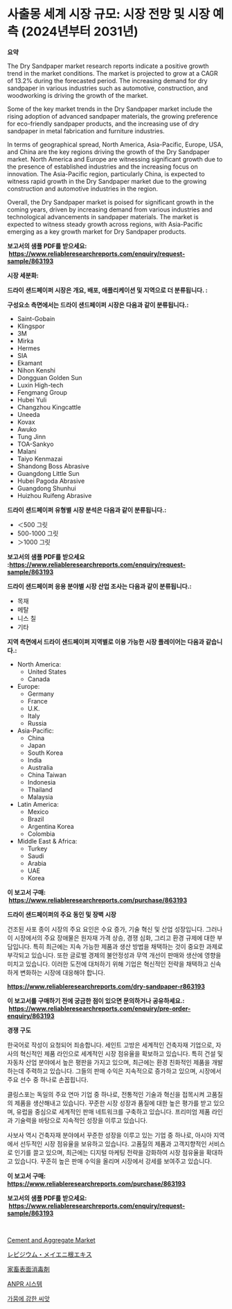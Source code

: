 <p><h1>사출몽 세계 시장 규모: 시장 전망 및 시장 예측 (2024년부터 2031년)</h1></p><p><strong>요약</strong></p>
<p><p>The Dry Sandpaper market research reports indicate a positive growth trend in the market conditions. The market is projected to grow at a CAGR of 13.2% during the forecasted period. The increasing demand for dry sandpaper in various industries such as automotive, construction, and woodworking is driving the growth of the market.</p><p>Some of the key market trends in the Dry Sandpaper market include the rising adoption of advanced sandpaper materials, the growing preference for eco-friendly sandpaper products, and the increasing use of dry sandpaper in metal fabrication and furniture industries.</p><p>In terms of geographical spread, North America, Asia-Pacific, Europe, USA, and China are the key regions driving the growth of the Dry Sandpaper market. North America and Europe are witnessing significant growth due to the presence of established industries and the increasing focus on innovation. The Asia-Pacific region, particularly China, is expected to witness rapid growth in the Dry Sandpaper market due to the growing construction and automotive industries in the region.</p><p>Overall, the Dry Sandpaper market is poised for significant growth in the coming years, driven by increasing demand from various industries and technological advancements in sandpaper materials. The market is expected to witness steady growth across regions, with Asia-Pacific emerging as a key growth market for Dry Sandpaper products.</p></p>
<p><strong>보고서의 샘플 PDF를 받으세요: &nbsp;<a href="https://www.reliableresearchreports.com/enquiry/request-sample/863193">https://www.reliableresearchreports.com/enquiry/request-sample/863193</a></strong></p>
<p><strong>시장 세분화:</strong></p>
<p><strong> 드라이 샌드페이퍼 시장은 개요, 배포, 애플리케이션 및 지역으로 더 분류됩니다. :</strong></p>
<p><strong>구성요소 측면에서는 드라이 샌드페이퍼 시장은 다음과 같이 분류됩니다.:</strong></p>
<p><ul><li>Saint-Gobain</li><li>Klingspor</li><li>3M</li><li>Mirka</li><li>Hermes</li><li>SIA</li><li>Ekamant</li><li>Nihon Kenshi</li><li>Dongguan Golden Sun</li><li>Luxin High-tech</li><li>Fengmang Group</li><li>Hubei Yuli</li><li>Changzhou Kingcattle</li><li>Uneeda</li><li>Kovax</li><li>Awuko</li><li>Tung Jinn</li><li>TOA-Sankyo</li><li>Malani</li><li>Taiyo Kenmazai</li><li>Shandong Boss Abrasive</li><li>Guangdong Little Sun</li><li>Hubei Pagoda Abrasive</li><li>Guangdong Shunhui</li><li>Huizhou Ruifeng Abrasive</li></ul></p>
<p><strong> 드라이 샌드페이퍼 유형별 시장 분석은 다음과 같이 분류됩니다.:</strong></p>
<p><ul><li>＜500 그릿</li><li>500-1000 그릿</li><li>＞1000 그릿</li></ul></p>
<p><strong>보고서의 샘플 PDF를 받으세요 :<a href="https://www.reliableresearchreports.com/enquiry/request-sample/863193">https://www.reliableresearchreports.com/enquiry/request-sample/863193</a></strong></p>
<p><strong> 드라이 샌드페이퍼 응용 분야별 시장 산업 조사는 다음과 같이 분류됩니다.:</strong></p>
<p><ul><li>목재</li><li>메탈</li><li>니스 칠</li><li>기타</li></ul></p>
<p><strong>지역 측면에서 드라이 샌드페이퍼 지역별로 이용 가능한 시장 플레이어는 다음과 같습니다.:</strong></p>
<p><ul>
    <li>
        North America:
        <ul>
            <li>United States</li>
            <li>Canada</li>
        </ul>
    </li>
    <li>
        Europe:
        <ul>
            <li>Germany</li>
            <li>France</li>
            <li>U.K.</li>
            <li>Italy</li>
            <li>Russia</li>
        </ul>
    </li>
    <li>
        Asia-Pacific:
        <ul>
            <li>China</li>
            <li>Japan</li>
            <li>South Korea</li>
            <li>India</li>
            <li>Australia</li>
            <li>China Taiwan</li>
            <li>Indonesia</li>
            <li>Thailand</li>
            <li>Malaysia</li>
        </ul>
    </li>
    <li>
        Latin America:
        <ul>
            <li>Mexico</li>
            <li>Brazil</li>
            <li>Argentina Korea</li>
            <li>Colombia</li>
        </ul>
    </li>
    <li>
        Middle East & Africa:
        <ul>
            <li>Turkey</li>
            <li>Saudi</li>
            <li>Arabia</li>
            <li>UAE</li>
            <li>Korea</li>
        </ul>
    </li>
    </ul></p>
<p><strong>이 보고서 구매: &nbsp;<a href="https://www.reliableresearchreports.com/purchase/863193">https://www.reliableresearchreports.com/purchase/863193</a></strong></p>
<p><strong>드라이 샌드페이퍼의 주요 동인 및 장벽 시장</strong></p>
<p><p>건조된 사포 종이 시장의 주요 요인은 수요 증가, 기술 혁신 및 산업 성장입니다. 그러나 이 시장에서의 주요 장애물은 원자재 가격 상승, 경쟁 심화, 그리고 환경 규제에 대한 부담입니다. 특히 최근에는 지속 가능한 제품과 생산 방법을 채택하는 것이 중요한 과제로 부각되고 있습니다. 또한 글로벌 경제의 불안정성과 무역 개선이 판매와 생산에 영향을 미치고 있습니다. 이러한 도전에 대처하기 위해 기업은 혁신적인 전략을 채택하고 신속하게 변화하는 시장에 대응해야 합니다.</p></p>
<p><strong><a href="https://www.reliableresearchreports.com/dry-sandpaper-r863193">https://www.reliableresearchreports.com/dry-sandpaper-r863193</a></strong></p>
<p><strong>이 보고서를 구매하기 전에 궁금한 점이 있으면 문의하거나 공유하세요.: &nbsp;<a href="https://www.reliableresearchreports.com/enquiry/pre-order-enquiry/863193">https://www.reliableresearchreports.com/enquiry/pre-order-enquiry/863193</a></strong></p>
<p><strong>경쟁 구도</strong></p>
<p><p>한국어로 작성이 요청되어 죄송합니다. 세인트 고방은 세계적인 건축자재 기업으로, 자사의 혁신적인 제품 라인으로 세계적인 시장 점유율을 확보하고 있습니다. 특히 건설 및 자동차 산업 분야에서 높은 평판을 가지고 있으며, 최근에는 환경 친화적인 제품을 개발하는데 주력하고 있습니다. 그들의 판매 수익은 지속적으로 증가하고 있으며, 시장에서 주요 선수 중 하나로 손꼽힙니다.</p><p>클링스포는 독일의 주요 연마 기업 중 하나로, 전통적인 기술과 혁신을 접목시켜 고품질의 제품을 생산해내고 있습니다. 꾸준한 시장 성장과 품질에 대한 높은 평가를 받고 있으며, 유럽을 중심으로 세계적인 판매 네트워크를 구축하고 있습니다. 프리미엄 제품 라인과 기술력을 바탕으로 지속적인 성장을 이루고 있습니다.</p><p>사보사 역시 건축자재 분야에서 꾸준한 성장을 이루고 있는 기업 중 하나로, 아시아 지역에서 선두적인 시장 점유율을 보유하고 있습니다. 고품질의 제품과 고객지향적인 서비스로 인기를 끌고 있으며, 최근에는 디지털 마케팅 전략을 강화하여 시장 점유율을 확대하고 있습니다. 꾸준히 높은 판매 수익을 올리며 시장에서 강세를 보여주고 있습니다.</p></p>
<p><strong>이 보고서 구매: &nbsp; <a href="https://www.reliableresearchreports.com/purchase/863193">https://www.reliableresearchreports.com/purchase/863193</a></strong></p>
<p><strong>보고서의 샘플 PDF를 받으세요: &nbsp;<a href="https://www.reliableresearchreports.com/enquiry/request-sample/863193">https://www.reliableresearchreports.com/enquiry/request-sample/863193</a></strong><strong></strong></p>
<p>&nbsp;</p>
<p><p><a href="https://issuu.com/reportprime-2/docs/cement-and-aggregate-market-size-2030.pptx">Cement and Aggregate Market</a></p><p><a href="https://medium.com/@dm15982023/%E3%83%AC%E3%83%94%E3%83%87%E3%82%A3%E3%82%A6%E3%83%A0%E3%83%A1%E3%82%A4%E3%82%A8%E3%83%8B%E3%82%A4%E6%A0%B9%E3%82%A8%E3%82%AD%E3%82%B9%E5%B8%82%E5%A0%B4%E8%A6%8F%E6%A8%A1%E3%81%AF-%E4%B8%96%E7%95%8C%E7%94%A3%E6%A5%AD%E3%81%AB%E3%81%8A%E3%81%91%E3%82%8B%E6%9C%80%E8%89%AF%E3%81%AE%E3%83%9E%E3%83%BC%E3%82%B1%E3%83%86%E3%82%A3%E3%83%B3%E3%82%B0%E3%83%81%E3%83%A3%E3%83%8D%E3%83%AB%E3%82%92%E6%98%8E%E3%82%89%E3%81%8B%E3%81%AB%E3%81%97%E3%81%BE%E3%81%99-7e5528e7776e">レピジウム・メイエニ根エキス</a></p><p><a href="https://github.com/MosesSpinka1914/Market-Research-Report-List-1/blob/main/672055920344.md">家畜表面消毒剤</a></p><p><a href="https://medium.com/@trevorkruvalis5678/anpr-%EC%8B%9C%EC%8A%A4%ED%85%9C-%EC%8B%9C%EC%9E%A5-%EC%A1%B0%EC%82%AC-%EB%B3%B4%EA%B3%A0%EC%84%9C-%EA%B7%B8-%EC%97%AD%EC%82%AC-%EB%B0%8F-2024%EB%85%84%EB%B6%80%ED%84%B0-2031%EB%85%84%EA%B9%8C%EC%A7%80%EC%9D%98-%EC%98%88%EC%B8%A1-1a62c457ccf2">ANPR 시스템</a></p><p><a href="https://github.com/vsoq0zknh59/Market-Research-Report-List-1/blob/main/561242318658.md">가뭄에 강한 씨앗</a></p></p>